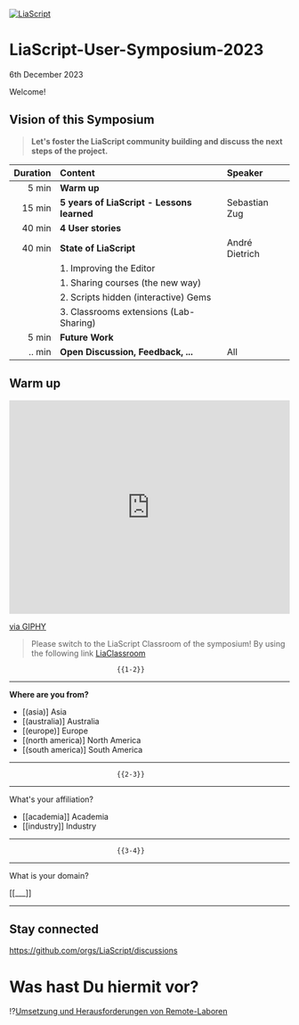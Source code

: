 [![LiaScript](https://raw.githubusercontent.com/LiaScript/LiaScript/master/badges/course.svg)](https://liascript.github.io/course/?https://raw.githubusercontent.com/LiaPlayground/LiaScript-User-Symposium-2023/main/README.md)

# LiaScript-User-Symposium-2023

6th December 2023

Welcome!

## Vision of this Symposium

> __Let's foster the LiaScript community building and discuss the next steps of the project.__

<!-- data-type="none" -->
| Duration | Content                                    | Speaker        |
| -------: | :----------------------------------------- | :------------- |
|    5 min | __Warm up__                                |                |
|   15 min | __5 years of LiaScript - Lessons learned__ | Sebastian Zug  |
|   40 min | __4 User stories__                         |                |
|   40 min | __State of LiaScript__                     | André Dietrich |
|          | 1. Improving the Editor                    |                |
|          | 1. Sharing courses (the new way)           |                |
|          | 2. Scripts hidden (interactive) Gems       |                |
|          | 3. Classrooms extensions (Lab-Sharing)     |                |
|    5 min | __Future Work__                            |                |
|   .. min | __Open Discussion, Feedback, ...__         | All            |

## Warm up

<div style="width:100%;height:0;padding-bottom:76%;position:relative;"><iframe src="https://giphy.com/embed/xT5LMD9Hs9ZpEfzAZi" width="100%" height="100%" style="position:absolute" frameBorder="0" class="giphy-embed" allowFullScreen></iframe></div><p><a href="https://giphy.com/gifs/season-3-the-simpsons-3x21-xT5LMD9Hs9ZpEfzAZi">via GIPHY</a></p>

> Please switch to the LiaScript Classroom of the symposium! By using the following link [LiaClassroom]()

                               {{1-2}}
************************************************************************

__Where are you from?__

- [(asia)]          Asia 
- [(australia)]     Australia 
- [(europe)]        Europe
- [(north america)] North America 
- [(south america)] South America

************************************************************************

                               {{2-3}}
************************************************************************

What's your affiliation?

- [[academia]] Academia
- [[industry]] Industry 

************************************************************************

                               {{3-4}}
************************************************************************

What is your domain?

[[___]]

************************************************************************

## Stay connected

https://github.com/orgs/LiaScript/discussions

# Was hast Du hiermit vor?



!?[Umsetzung und Herausforderungen von Remote-Laboren](https://www.youtube.com/watch?v=HvmyD9Ni36U&t=1037s)